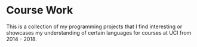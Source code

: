 # Course Work

This is a collection of my programming projects that I find interesting or showcases my understanding of certain languages for courses at UCI from 2014 - 2018.
